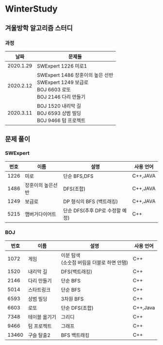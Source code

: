 # WinterStudy

## 겨울방학 알고리즘 스터디

### 과정
|날짜|문제들|
|----|----|
|2020.1.29|SWExpert 1226 미로1 |
|2020.2.12|SWExpert 1486 장훈이의 높은 선반 <br>SWExpert 1249 보급로 <br>BOJ 6603 로또 <br>BOJ 2146 다리 만들기|
|2020.3.11|BOJ 1520 내리막 길 <br> BOJ 6593 상범 빌딩<br>BOJ 9466 텀 프로젝트|

## 문제 풀이

### SWExpert
|번호|이름|설명|사용 언어|
|----|----|----|--------|
|1226|미로|단순 BFS,DFS|C++,JAVA|
|1486|장훈이의 높은선반|DFS(조합)|C++,JAVA|
|1249|보급로|DP 형식의 BFS (백트래킹)|C++,JAVA|
|5215|햄버거다이어트|단순 DFS(추후 DP로 수정할 예정)|C++|

### BOJ

|번호|이름|설명|사용 언어|
|----|----|----|--------|
|1072|게임|이분 탐색 <br>(소숫점 버림을 더블로 하면 안됌)|C++|
|1520|내리막 길|DFS(백트래킹)|C++|
|2146|다리 만들기|단순 BFS|C++|
|5014|스타트링크|단순 BFS|C++|
|6593|상범 빌딩|3차원 BFS|C++|
|6603|로또|단순 DFS(조합)|C++,Java|
|7348|테이블 옮기기|그리디|C++|
|9466|텀 프로젝트|그래프|C++|
|13460|구슬 탈출2|BFS 백트래킹| C++|